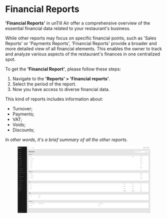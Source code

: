 # Financial Reports

**'Financial Reports'** in unTill Air offer a comprehensive overview of the essential financial data related to your restaurant's business.&#x20;

While other reports may focus on specific financial points, such as 'Sales Reports' or 'Payments Reports', 'Financial Reports' provide a broader and more detailed view of all financial elements. This enables the owner to track and analyze various aspects of the restaurant's finances in one centralized spot.

To get the **'Financial Report'**, please follow these steps:

1. Navigate to the **'Reports' > 'Financial reports'**.
2. Select the period of the report.
3. Now you have access to diverse financial data.

This kind of reports includes information about:

* Turnover;
* &#x20;Payments;
* VAT;
* Voids;&#x20;
* Discounts;

_In other words, it's a brief summary of all the other reports._

<figure><img src="../../.gitbook/assets/Captura de pantalla (11).png" alt=""><figcaption></figcaption></figure>
